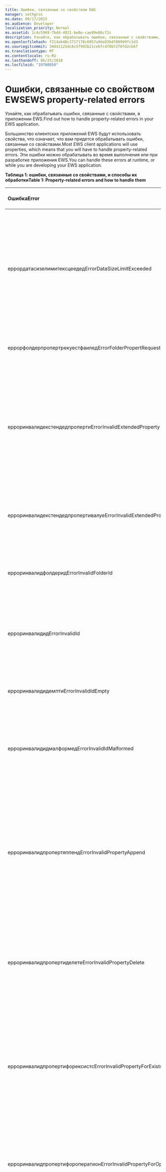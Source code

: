 ```yaml
---
title: Ошибки, связанные со свойством EWS
manager: sethgros
ms.date: 09/17/2015
ms.audience: Developer
localization_priority: Normal
ms.assetid: 1c4c5969-7bdd-4021-be0e-cae99e86cf2c
description: Узнайте, как обрабатывать ошибки, связанные с свойствами, в приложении EWS.
ms.openlocfilehash: f214ab40c3717178c6957a9da93bdf89999fc1d3
ms.sourcegitcommit: 34041125dc8c5f993b21cebfc4f8b72f0fd2cb6f
ms.translationtype: MT
ms.contentlocale: ru-RU
ms.lasthandoff: 06/25/2018
ms.locfileid: "19760950"
---
```

# <a name="ews-property-related-errors"></a><span data-ttu-id="16eee-103">Ошибки, связанные со свойством EWS</span><span class="sxs-lookup"><span data-stu-id="16eee-103">EWS property-related errors</span></span>

<span data-ttu-id="16eee-104">Узнайте, как обрабатывать ошибки, связанные с свойствами, в приложении EWS.</span><span class="sxs-lookup"><span data-stu-id="16eee-104">Find out how to handle property-related errors in your EWS application.</span></span>
  
<span data-ttu-id="16eee-105">Большинство клиентских приложений EWS будут использовать свойства, что означает, что вам придется обрабатывать ошибки, связанные со свойствами.</span><span class="sxs-lookup"><span data-stu-id="16eee-105">Most EWS client applications will use properties, which means that you will have to handle property-related errors.</span></span> <span data-ttu-id="16eee-106">Эти ошибки можно обрабатывать во время выполнения или при разработке приложения EWS.</span><span class="sxs-lookup"><span data-stu-id="16eee-106">You can handle these errors at runtime, or while you are developing your EWS application.</span></span>
  
<span data-ttu-id="16eee-107">**Таблица 1: ошибки, связанные со свойствами, и способы их обработки**</span><span class="sxs-lookup"><span data-stu-id="16eee-107">**Table 1: Property-related errors and how to handle them**</span></span>

|<span data-ttu-id="16eee-108">**Ошибка**</span><span class="sxs-lookup"><span data-stu-id="16eee-108">**Error**</span></span>|<span data-ttu-id="16eee-109">**Вызывается при попытке...**</span><span class="sxs-lookup"><span data-stu-id="16eee-109">**Caused by an attempt to…**</span></span>|<span data-ttu-id="16eee-110">**Обработать его по...**</span><span class="sxs-lookup"><span data-stu-id="16eee-110">**Handle it by…**</span></span>|
|:-----|:-----|:-----|
|<span data-ttu-id="16eee-111">еррордатасизелимитексцеедед</span><span class="sxs-lookup"><span data-stu-id="16eee-111">ErrorDataSizeLimitExceeded</span></span>  <br/> |<span data-ttu-id="16eee-112">Задайте для свойства значение, превышающее максимальный размер свойства, или свойство не поддерживает потоковую передачу, такую как свойства папки.</span><span class="sxs-lookup"><span data-stu-id="16eee-112">Set a property with a value that exceeds the maximum size for the property or the property does not support streaming, such as folder properties.</span></span>  <br/> |<span data-ttu-id="16eee-113">Ограничение размера данных, устанавливаемых для свойства.</span><span class="sxs-lookup"><span data-stu-id="16eee-113">Limiting the size of data you set on the property.</span></span>  <br/> |
|<span data-ttu-id="16eee-114">еррорфолдерпропертрекуестфаилед</span><span class="sxs-lookup"><span data-stu-id="16eee-114">ErrorFolderPropertRequestFailed</span></span>  <br/> |<span data-ttu-id="16eee-115">Получение свойства, которое не удалось получить.</span><span class="sxs-lookup"><span data-stu-id="16eee-115">Get a property that could not be retrieved.</span></span>  <br/> |<span data-ttu-id="16eee-116">Указывает, что свойство не может быть извлечено.</span><span class="sxs-lookup"><span data-stu-id="16eee-116">Indicating that the property cannot be retrieved.</span></span>  <br/> |
|<span data-ttu-id="16eee-117">ерроринвалидекстендедпроперти</span><span class="sxs-lookup"><span data-stu-id="16eee-117">ErrorInvalidExtendedProperty</span></span>  <br/> |<span data-ttu-id="16eee-118">Задание недопустимого сочетания значений расширенных свойств или приводит к неправильному универсальному идентификатору ресурса (URI) расширенного свойства.</span><span class="sxs-lookup"><span data-stu-id="16eee-118">Set an invalid combination of extended property values or results in an invalid extended property Uniform Resource Identifier (URI).</span></span>  <br/> |<span data-ttu-id="16eee-119">Проверка значения расширенного свойства.</span><span class="sxs-lookup"><span data-stu-id="16eee-119">Checking the extended property value.</span></span>  <br/> |
|<span data-ttu-id="16eee-120">ерроринвалидекстендедпропертивалуе</span><span class="sxs-lookup"><span data-stu-id="16eee-120">ErrorInvalidExtendedPropertyValue</span></span>  <br/> |<span data-ttu-id="16eee-121">Задание значения расширенного свойства, которое не отвечает заданному типу</span><span class="sxs-lookup"><span data-stu-id="16eee-121">Set an extended property value that does not match the specified type</span></span>  <br/> |<span data-ttu-id="16eee-122">Обновление кода для проверки совпадений типов.</span><span class="sxs-lookup"><span data-stu-id="16eee-122">Updating your code to check for matching types.</span></span>  <br/> |
|<span data-ttu-id="16eee-123">ерроринвалидфолдерид</span><span class="sxs-lookup"><span data-stu-id="16eee-123">ErrorInvalidFolderId</span></span>  <br/> |<span data-ttu-id="16eee-124">Присвойте структуре идентификатора папки недопустимую форму.</span><span class="sxs-lookup"><span data-stu-id="16eee-124">Set the structure of a folder identifier to an invalid form.</span></span>  <br/> |<span data-ttu-id="16eee-125">Только с помощью идентификаторов, возвращенных службой EWS.</span><span class="sxs-lookup"><span data-stu-id="16eee-125">Only using identifiers returned by EWS.</span></span>  <br/> |
|<span data-ttu-id="16eee-126">ерроринвалидид</span><span class="sxs-lookup"><span data-stu-id="16eee-126">ErrorInvalidId</span></span>  <br/> |<span data-ttu-id="16eee-127">Установите структуру идентификатора и/или измените ключ на недопустимую форму.</span><span class="sxs-lookup"><span data-stu-id="16eee-127">Set the structure of an identifier and/or change key to an invalid form.</span></span>  <br/> |<span data-ttu-id="16eee-128">Только с помощью идентификаторов, возвращенных службой EWS.</span><span class="sxs-lookup"><span data-stu-id="16eee-128">Only using identifiers returned by EWS.</span></span>  <br/> |
|<span data-ttu-id="16eee-129">ерроринвалидидемпти</span><span class="sxs-lookup"><span data-stu-id="16eee-129">ErrorInvalidIdEmpty</span></span>  <br/> |<span data-ttu-id="16eee-130">Задайте пустой идентификатор.</span><span class="sxs-lookup"><span data-stu-id="16eee-130">Set an empty an identifier.</span></span>  <br/> |<span data-ttu-id="16eee-131">Задание идентификатора с допустимым идентификатором элемента или папки.</span><span class="sxs-lookup"><span data-stu-id="16eee-131">Setting the identifier with a valid item or folder identifier.</span></span>  <br/> |
|<span data-ttu-id="16eee-132">ерроринвалидидмалформед</span><span class="sxs-lookup"><span data-stu-id="16eee-132">ErrorInvalidIdMalformed</span></span>  <br/> |<span data-ttu-id="16eee-133">Установите структуру идентификатора и/или измените ключ на недопустимую форму.</span><span class="sxs-lookup"><span data-stu-id="16eee-133">Set the structure of an identifier and/or change key to an invalid form.</span></span>  <br/> |<span data-ttu-id="16eee-134">Только с помощью идентификаторов, возвращенных службой EWS.</span><span class="sxs-lookup"><span data-stu-id="16eee-134">Only using identifiers returned by EWS.</span></span>  <br/> |
|<span data-ttu-id="16eee-135">ерроринвалидпропертяппенд</span><span class="sxs-lookup"><span data-stu-id="16eee-135">ErrorInvalidPropertyAppend</span></span>  <br/> |<span data-ttu-id="16eee-136">Добавьте свойство, которое не поддерживает добавление.</span><span class="sxs-lookup"><span data-stu-id="16eee-136">Append a property that does not support appending.</span></span>  <br/> |<span data-ttu-id="16eee-137">Обновление кода таким образом, чтобы он пытался только добавить значения в свойства коллекции получателей (to, CC, BCC), свойства коллекции участников (обязательные, необязательные, ресурсы), свойство Body и свойство ReplyTo.</span><span class="sxs-lookup"><span data-stu-id="16eee-137">Updating your code so that it only attempts to append values to the recipient collection properties (To, Cc, Bcc), Attendee collection properties (Required, Optional, Resources), Body property, and the ReplyTo property.</span></span>  <br/> |
|<span data-ttu-id="16eee-138">ерроринвалидпропертиделете</span><span class="sxs-lookup"><span data-stu-id="16eee-138">ErrorInvalidPropertyDelete</span></span>  <br/> |<span data-ttu-id="16eee-139">Удаление свойства, которое не поддерживает удаление.</span><span class="sxs-lookup"><span data-stu-id="16eee-139">Delete a property that does not support deleting.</span></span>  <br/> |<span data-ttu-id="16eee-140">Обновление кода без попытки удалить свойство.</span><span class="sxs-lookup"><span data-stu-id="16eee-140">Updating your code to not try to delete the property.</span></span> <span data-ttu-id="16eee-141">Например, невозможно удалить идентификаторы папок и элементов.</span><span class="sxs-lookup"><span data-stu-id="16eee-141">For example, the folder and item identifiers cannot be deleted.</span></span>  <br/> |
|<span data-ttu-id="16eee-142">ерроринвалидпропертифорексистс</span><span class="sxs-lookup"><span data-stu-id="16eee-142">ErrorInvalidPropertyForExists</span></span>  <br/> |<span data-ttu-id="16eee-143">Задайте ограничение поиска на основе ексистентиал для свойства на основе флагов.</span><span class="sxs-lookup"><span data-stu-id="16eee-143">Set an existential based search restriction on a flag-based property.</span></span>  <br/> |<span data-ttu-id="16eee-144">Обновление кода без использования свойств на основе флагов в ограничении поиска на основе ексистентиал.</span><span class="sxs-lookup"><span data-stu-id="16eee-144">Updating your code to not use flag-based properties in an existential based search restriction.</span></span> <span data-ttu-id="16eee-145">Для свойств, основанных на флагах, применяются свойства исресенд, Исунмодифиед, и Исфромме.</span><span class="sxs-lookup"><span data-stu-id="16eee-145">Flag-based properties are IsDraft, IsSubmitted, IsUnmodified, IsResend, and IsFromMe.</span></span>  <br/> |
|<span data-ttu-id="16eee-146">ерроринвалидпропертифороператион</span><span class="sxs-lookup"><span data-stu-id="16eee-146">ErrorInvalidPropertyForOperation</span></span>  <br/> |<span data-ttu-id="16eee-147">Работа с свойством элемента или папки, которые не поддерживаются операцией.</span><span class="sxs-lookup"><span data-stu-id="16eee-147">Act on a property of an item or folder that is not supported by the operation.</span></span>  <br/> |<span data-ttu-id="16eee-148">Обновление кода для того, чтобы не получить доступ к свойству с операцией, вызвавшей ошибку.</span><span class="sxs-lookup"><span data-stu-id="16eee-148">Updating your code to not access the property with the operation that caused the error.</span></span>  <br/> |
|<span data-ttu-id="16eee-149">ерроринвалидпропертирекуест</span><span class="sxs-lookup"><span data-stu-id="16eee-149">ErrorInvalidPropertyRequest</span></span>  <br/> |<span data-ttu-id="16eee-150">Укажите свойство в запросе, которое не поддерживается для типа элемента.</span><span class="sxs-lookup"><span data-stu-id="16eee-150">Specify a property in the request that is not supported for the item type.</span></span>  <br/> |<span data-ttu-id="16eee-151">Обновление кода, чтобы не пытаться получить доступ к свойству с помощью операции.</span><span class="sxs-lookup"><span data-stu-id="16eee-151">Updating your code to not try to access the property with the operation.</span></span>  <br/> |
|<span data-ttu-id="16eee-152">ерроринвалидпропертисет</span><span class="sxs-lookup"><span data-stu-id="16eee-152">ErrorInvalidPropertySet</span></span>  <br/> |<span data-ttu-id="16eee-153">Задайте свойство, доступное только для чтения.</span><span class="sxs-lookup"><span data-stu-id="16eee-153">Set a read-only property.</span></span>  <br/> |<span data-ttu-id="16eee-154">Обновление кода для того, чтобы не пытаться задать свойство.</span><span class="sxs-lookup"><span data-stu-id="16eee-154">Updating your code to not try to set the property.</span></span>  <br/> |
|<span data-ttu-id="16eee-155">ерроринвалидвалуефорпроперти</span><span class="sxs-lookup"><span data-stu-id="16eee-155">ErrorInvalidValueForProperty</span></span>  <br/> |<span data-ttu-id="16eee-156">Сравните значение свойства в ограничении поиска, в котором значение сравнения не отвечает типу свойства.</span><span class="sxs-lookup"><span data-stu-id="16eee-156">Compare a property value in a search restriction where the comparison value does not match the property type.</span></span>  <br/> |<span data-ttu-id="16eee-157">Обновление кода для проверки несовпадения типов свойств.</span><span class="sxs-lookup"><span data-stu-id="16eee-157">Updating your code to check for property type mismatch.</span></span>  <br/> |
|<span data-ttu-id="16eee-158">ерроритемсавепропертеррор</span><span class="sxs-lookup"><span data-stu-id="16eee-158">ErrorItemSavePropertyError</span></span>  <br/> |<span data-ttu-id="16eee-159">Сохранение элемента или папки с недопустимыми значениями свойств.</span><span class="sxs-lookup"><span data-stu-id="16eee-159">Save an item or folder with invalid property values.</span></span>  <br/> |<span data-ttu-id="16eee-160">Проверка значений и типов свойств перед их отправкой в запросе.</span><span class="sxs-lookup"><span data-stu-id="16eee-160">Checking the property values and types before submitting them in a request.</span></span>  <br/> |
|<span data-ttu-id="16eee-161">еррорнофолдерклассоверриде</span><span class="sxs-lookup"><span data-stu-id="16eee-161">ErrorNoFolderClassOverride</span></span>  <br/> |<span data-ttu-id="16eee-162">Задайте класс Folder для новой папки, которая не является базовым типом папки.</span><span class="sxs-lookup"><span data-stu-id="16eee-162">Set the folder class on a new folder that is not the base folder type.</span></span>  <br/> |<span data-ttu-id="16eee-163">Использование универсального типа папки для задания класса папки.</span><span class="sxs-lookup"><span data-stu-id="16eee-163">Using a generic folder type to set the folder class.</span></span>  <br/> |
|<span data-ttu-id="16eee-164">еррорнопропертитагфоркустомпропертиес</span><span class="sxs-lookup"><span data-stu-id="16eee-164">ErrorNoPropertyTagForCustomProperties</span></span>  <br/> |<span data-ttu-id="16eee-165">Обращение к настраиваемому расширенному свойству с помощью тега Property.</span><span class="sxs-lookup"><span data-stu-id="16eee-165">Reference a custom extended property by its property tag.</span></span>  <br/> |<span data-ttu-id="16eee-166">Обновление кода для ссылки на настраиваемое расширенное свойство по идентификатору набора свойств и по имени свойства или по идентификатору диспетчеризации свойства.</span><span class="sxs-lookup"><span data-stu-id="16eee-166">Updating your code to reference the custom extended property by property set identifier and either the property name or property dispatch identifier.</span></span>  <br/> |
|<span data-ttu-id="16eee-167">ерроробжекттипечанжед</span><span class="sxs-lookup"><span data-stu-id="16eee-167">ErrorObjectTypeChanged</span></span>  <br/> |<span data-ttu-id="16eee-168">Задайте или обновите класс элемента для элемента, который не сопоставлен с типом схемы.</span><span class="sxs-lookup"><span data-stu-id="16eee-168">Set or update the item class on an item that doesn't match with its schema type.</span></span>  <br/> |<span data-ttu-id="16eee-169">Обновление кода таким образом, чтобы класс элемента соответствовал типу схемы элемента.</span><span class="sxs-lookup"><span data-stu-id="16eee-169">Updating your code so that item class matches the item schema type.</span></span>  <br/> |
|<span data-ttu-id="16eee-170">еррорпропертюпдате</span><span class="sxs-lookup"><span data-stu-id="16eee-170">ErrorPropertyUpdate</span></span>  <br/> |<span data-ttu-id="16eee-171">Обновление свойства с недопустимым значением свойства.</span><span class="sxs-lookup"><span data-stu-id="16eee-171">Update a property with an invalid property value.</span></span>  <br/> |<span data-ttu-id="16eee-172">Проверка значения свойства перед его отправкой в запросе [UpdateItem](http://msdn.microsoft.com/library/5d027523-e0bc-4da2-b60b-0cb9fc1fdfe4%28Office.15%29.aspx) .</span><span class="sxs-lookup"><span data-stu-id="16eee-172">Checking the property value before submitting it in an [UpdateItem](http://msdn.microsoft.com/library/5d027523-e0bc-4da2-b60b-0cb9fc1fdfe4%28Office.15%29.aspx) request.</span></span>  <br/> |
|<span data-ttu-id="16eee-173">ерроррекуиредпропертимиссинг</span><span class="sxs-lookup"><span data-stu-id="16eee-173">ErrorRequiredPropertyMissing</span></span>  <br/> |<span data-ttu-id="16eee-174">Отправить запрос CreateAttachment, в котором отсутствует обязательное свойство.</span><span class="sxs-lookup"><span data-stu-id="16eee-174">Send a CreateAttachment request that is missing a required property.</span></span>  <br/> |<span data-ttu-id="16eee-175">Обновление кода для установки отсутствующего свойства в соответствии с указанием пути свойства, возвращаемого в ответе.</span><span class="sxs-lookup"><span data-stu-id="16eee-175">Updating your code to set the missing property as specified by the property path returned in the response.</span></span>  <br/> |
|<span data-ttu-id="16eee-176">еррорунсуппортедмапипропертитипе</span><span class="sxs-lookup"><span data-stu-id="16eee-176">ErrorUnsupportedMapiPropertyType</span></span>  <br/> |<span data-ttu-id="16eee-177">Используйте расширенные типы свойств Type Object, Object Array, Error или null.</span><span class="sxs-lookup"><span data-stu-id="16eee-177">Use extended property types of type object, object array, error or null.</span></span>  <br/> |<span data-ttu-id="16eee-178">Обновление кода без использования ограниченных расширенных типов свойств.</span><span class="sxs-lookup"><span data-stu-id="16eee-178">Updating your code to not use the restricted extended property types.</span></span>  <br/> |
|<span data-ttu-id="16eee-179">еррорунсуппортедпасфоркуери</span><span class="sxs-lookup"><span data-stu-id="16eee-179">ErrorUnsupportedPathForQuery</span></span>  <br/> |<span data-ttu-id="16eee-180">Используйте неподдерживаемый путь к свойству в ограничении поиска.</span><span class="sxs-lookup"><span data-stu-id="16eee-180">Use an unsupported property path in a search restriction.</span></span>  <br/> |<span data-ttu-id="16eee-181">Изменение ограничения поиска для исключения неподдерживаемого пути свойства.</span><span class="sxs-lookup"><span data-stu-id="16eee-181">Changing the search restriction to exclude the unsupported property path.</span></span>  <br/> |
|<span data-ttu-id="16eee-182">еррорунсуппортедпасфорсортграуп</span><span class="sxs-lookup"><span data-stu-id="16eee-182">ErrorUnsupportedPathForSortGroup</span></span>  <br/> |<span data-ttu-id="16eee-183">Используйте неподдерживаемый путь к свойству в отсортированном или сгруппированном запросе поиска.</span><span class="sxs-lookup"><span data-stu-id="16eee-183">Use an unsupported property path in a sorted or grouped search request.</span></span>  <br/> |<span data-ttu-id="16eee-184">Изменение ограничения поиска для исключения неподдерживаемого пути свойства.</span><span class="sxs-lookup"><span data-stu-id="16eee-184">Changing the search restriction to exclude the unsupported property path.</span></span>  <br/> |
|<span data-ttu-id="16eee-185">еррорунсуппортедтипефорконверсион</span><span class="sxs-lookup"><span data-stu-id="16eee-185">ErrorUnsupportedTypeForConversion</span></span>  <br/> |<span data-ttu-id="16eee-186">Запрос типа свойства, который не может быть преобразован в XML для веб-служб Exchange для получения ответа.</span><span class="sxs-lookup"><span data-stu-id="16eee-186">Request a property type that cannot be converted to XML for EWS to return in a response.</span></span>  <br/> |<span data-ttu-id="16eee-187">Обновление кода без запроса неподдерживаемого свойства.</span><span class="sxs-lookup"><span data-stu-id="16eee-187">Updating your code to not request the unsupported property.</span></span>  <br/> |
|<span data-ttu-id="16eee-188">еррорупдатепропертимисматч</span><span class="sxs-lookup"><span data-stu-id="16eee-188">ErrorUpdatePropertyMismatch</span></span>  <br/> |<span data-ttu-id="16eee-189">Обновление элемента или папки. Описание изменения не отвечает свойству, которое было указано для обновления.</span><span class="sxs-lookup"><span data-stu-id="16eee-189">Update an item or folder the change description for which doesn't match the property that is specified to be updated.</span></span>  <br/> |<span data-ttu-id="16eee-190">Изменение кода таким образом, чтобы описание изменения соответствовало обновляемому типу элемента или папки.</span><span class="sxs-lookup"><span data-stu-id="16eee-190">Changing your code so that the change description matches the item or folder type that is being updated.</span></span>  <br/> |
   
## <a name="see-also"></a><span data-ttu-id="16eee-191">См. также</span><span class="sxs-lookup"><span data-stu-id="16eee-191">See also</span></span>


- [<span data-ttu-id="16eee-192">Свойства и расширенные свойства в веб-службах Exchange</span><span class="sxs-lookup"><span data-stu-id="16eee-192">Properties and extended properties in EWS in Exchange</span></span>](properties-and-extended-properties-in-ews-in-exchange.md)
    
- [<span data-ttu-id="16eee-193">Начало работы с веб-службами Exchange</span><span class="sxs-lookup"><span data-stu-id="16eee-193">Start using web services in Exchange</span></span>](start-using-web-services-in-exchange.md)
    
- [<span data-ttu-id="16eee-194">Разработка клиентов веб-служб для Exchange</span><span class="sxs-lookup"><span data-stu-id="16eee-194">Develop web service clients for Exchange</span></span>](develop-web-service-clients-for-exchange.md)
    

